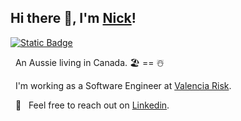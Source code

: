 ## Hi there 👋, I'm [Nick](https://github.com/nickjfrench)!

[![Static Badge](https://img.shields.io/badge/LinkedIn-0e76a8?style=for-the-badge&logo=linkedin)](https://www.linkedin.com/in/nicholas-j-french/) 
<!-- [![Github-sponsors](https://img.shields.io/badge/sponsor-30363D?style=for-the-badge&logo=GitHub-Sponsors&logoColor=#EA4AAA)](https://github.com/sponsors/nickjfrench) -->

&nbsp; An Aussie living in Canada. 🏖️ == ☃️

&nbsp; I'm working as a Software Engineer at [Valencia Risk](https://valenciarisk.com).

&nbsp; 💬 &nbsp; Feel free to reach out on [Linkedin](https://www.linkedin.com/in/nicholas-j-french/).

<!-- 
### ⭐ Featured Projects

-->

